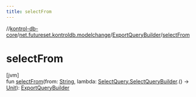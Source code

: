 ```yaml
---
title: selectFrom
---
```

//[kontrol-db-core](../../../index.html)/[net.futureset.kontroldb.modelchange](../index.html)/[ExportQueryBuilder](index.html)/[selectFrom](select-from.html)



# selectFrom



[jvm]\
fun [selectFrom](select-from.html)(from: [String](https://kotlinlang.org/api/latest/jvm/stdlib/kotlin/-string/index.html), lambda: [SelectQuery.SelectQueryBuilder](../-select-query/-select-query-builder/index.html).() -&gt; [Unit](https://kotlinlang.org/api/latest/jvm/stdlib/kotlin/-unit/index.html)): [ExportQueryBuilder](index.html)




